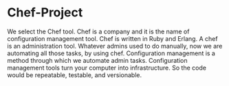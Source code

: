 # Chef-Project
We select the Chef tool. Chef is a company and it is the name of configuration management tool. Chef is written in Ruby and Erlang. A chef is an administration tool. Whatever admins used to do manually, now we are automating all those tasks, by using chef.
Configuration management is a method through which we automate admin tasks. Configuration management tools turn your computer into infrastructure.  So the code would be repeatable, testable, and versionable.
